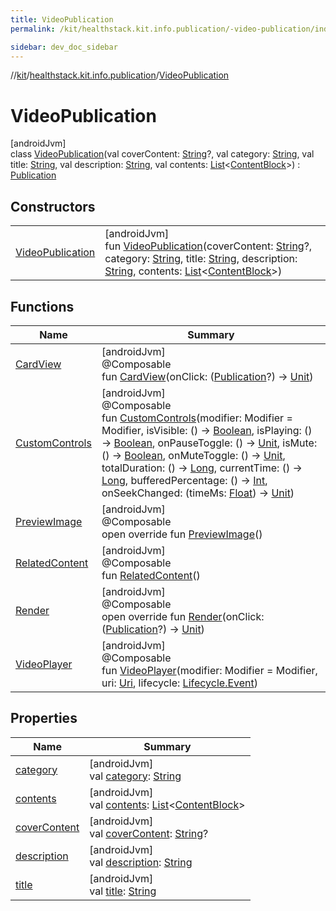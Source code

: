 ```yaml
---
title: VideoPublication
permalink: /kit/healthstack.kit.info.publication/-video-publication/index.html

sidebar: dev_doc_sidebar
---
```

//[kit](../../../kit.html)/[healthstack.kit.info.publication](../index.html)/[VideoPublication](index.html)



# VideoPublication



[androidJvm]\
class [VideoPublication](index.html)(val coverContent: [String](https://kotlinlang.org/api/latest/jvm/stdlib/kotlin/-string/index.html)?, val category: [String](https://kotlinlang.org/api/latest/jvm/stdlib/kotlin/-string/index.html), val title: [String](https://kotlinlang.org/api/latest/jvm/stdlib/kotlin/-string/index.html), val description: [String](https://kotlinlang.org/api/latest/jvm/stdlib/kotlin/-string/index.html), val contents: [List](https://kotlinlang.org/api/latest/jvm/stdlib/kotlin.collections/-list/index.html)&lt;[ContentBlock](../../healthstack.kit.info.publication.content/-content-block/index.html)&gt;) : [Publication](../-publication/index.html)



## Constructors


| | |
|---|---|
| [VideoPublication](-video-publication.html) | [androidJvm]<br>fun [VideoPublication](-video-publication.html)(coverContent: [String](https://kotlinlang.org/api/latest/jvm/stdlib/kotlin/-string/index.html)?, category: [String](https://kotlinlang.org/api/latest/jvm/stdlib/kotlin/-string/index.html), title: [String](https://kotlinlang.org/api/latest/jvm/stdlib/kotlin/-string/index.html), description: [String](https://kotlinlang.org/api/latest/jvm/stdlib/kotlin/-string/index.html), contents: [List](https://kotlinlang.org/api/latest/jvm/stdlib/kotlin.collections/-list/index.html)&lt;[ContentBlock](../../healthstack.kit.info.publication.content/-content-block/index.html)&gt;) |


## Functions


| Name | Summary |
|---|---|
| [CardView](../-publication/-card-view.html) | [androidJvm]<br>@Composable<br>fun [CardView](../-publication/-card-view.html)(onClick: ([Publication](../-publication/index.html)?) -&gt; [Unit](https://kotlinlang.org/api/latest/jvm/stdlib/kotlin/-unit/index.html)) |
| [CustomControls](-custom-controls.html) | [androidJvm]<br>@Composable<br>fun [CustomControls](-custom-controls.html)(modifier: Modifier = Modifier, isVisible: () -&gt; [Boolean](https://kotlinlang.org/api/latest/jvm/stdlib/kotlin/-boolean/index.html), isPlaying: () -&gt; [Boolean](https://kotlinlang.org/api/latest/jvm/stdlib/kotlin/-boolean/index.html), onPauseToggle: () -&gt; [Unit](https://kotlinlang.org/api/latest/jvm/stdlib/kotlin/-unit/index.html), isMute: () -&gt; [Boolean](https://kotlinlang.org/api/latest/jvm/stdlib/kotlin/-boolean/index.html), onMuteToggle: () -&gt; [Unit](https://kotlinlang.org/api/latest/jvm/stdlib/kotlin/-unit/index.html), totalDuration: () -&gt; [Long](https://kotlinlang.org/api/latest/jvm/stdlib/kotlin/-long/index.html), currentTime: () -&gt; [Long](https://kotlinlang.org/api/latest/jvm/stdlib/kotlin/-long/index.html), bufferedPercentage: () -&gt; [Int](https://kotlinlang.org/api/latest/jvm/stdlib/kotlin/-int/index.html), onSeekChanged: (timeMs: [Float](https://kotlinlang.org/api/latest/jvm/stdlib/kotlin/-float/index.html)) -&gt; [Unit](https://kotlinlang.org/api/latest/jvm/stdlib/kotlin/-unit/index.html)) |
| [PreviewImage](-preview-image.html) | [androidJvm]<br>@Composable<br>open override fun [PreviewImage](-preview-image.html)() |
| [RelatedContent](../-publication/-related-content.html) | [androidJvm]<br>@Composable<br>fun [RelatedContent](../-publication/-related-content.html)() |
| [Render](-render.html) | [androidJvm]<br>@Composable<br>open override fun [Render](-render.html)(onClick: ([Publication](../-publication/index.html)?) -&gt; [Unit](https://kotlinlang.org/api/latest/jvm/stdlib/kotlin/-unit/index.html)) |
| [VideoPlayer](-video-player.html) | [androidJvm]<br>@Composable<br>fun [VideoPlayer](-video-player.html)(modifier: Modifier = Modifier, uri: [Uri](https://developer.android.com/reference/kotlin/android/net/Uri.html), lifecycle: [Lifecycle.Event](https://developer.android.com/reference/kotlin/androidx/lifecycle/Lifecycle.Event.html)) |


## Properties


| Name | Summary |
|---|---|
| [category](../-publication/category.html) | [androidJvm]<br>val [category](../-publication/category.html): [String](https://kotlinlang.org/api/latest/jvm/stdlib/kotlin/-string/index.html) |
| [contents](../-publication/contents.html) | [androidJvm]<br>val [contents](../-publication/contents.html): [List](https://kotlinlang.org/api/latest/jvm/stdlib/kotlin.collections/-list/index.html)&lt;[ContentBlock](../../healthstack.kit.info.publication.content/-content-block/index.html)&gt; |
| [coverContent](../-publication/cover-content.html) | [androidJvm]<br>val [coverContent](../-publication/cover-content.html): [String](https://kotlinlang.org/api/latest/jvm/stdlib/kotlin/-string/index.html)? |
| [description](../-publication/description.html) | [androidJvm]<br>val [description](../-publication/description.html): [String](https://kotlinlang.org/api/latest/jvm/stdlib/kotlin/-string/index.html) |
| [title](../-publication/title.html) | [androidJvm]<br>val [title](../-publication/title.html): [String](https://kotlinlang.org/api/latest/jvm/stdlib/kotlin/-string/index.html) |

